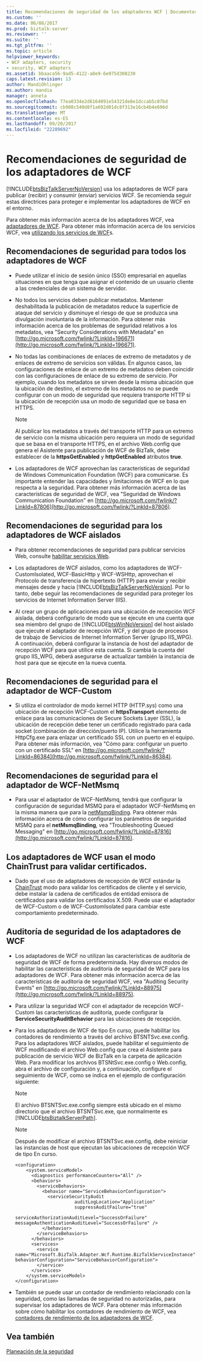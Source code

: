 ```yaml
---
title: Recomendaciones de seguridad de los adaptadores WCF | Documentos de Microsoft
ms.custom: ''
ms.date: 06/08/2017
ms.prod: biztalk-server
ms.reviewer: ''
ms.suite: ''
ms.tgt_pltfrm: ''
ms.topic: article
helpviewer_keywords:
- WCF adapters, security
- security, WCF adapters
ms.assetid: bbaaca56-9ad5-4122-a8e9-6e975d308230
caps.latest.revision: 13
author: MandiOhlinger
ms.author: mandia
manager: anneta
ms.openlocfilehash: 77ea0334e2d6164091e54321de8e1dccab5c07bd
ms.sourcegitcommit: cb908c540d8f1a692d01dc8f313e16cb4b4e696d
ms.translationtype: MT
ms.contentlocale: es-ES
ms.lasthandoff: 09/20/2017
ms.locfileid: "22289692"
---
```

# <a name="wcf-adapters-security-recommendations"></a>Recomendaciones de seguridad de los adaptadores de WCF
[!INCLUDE[btsBizTalkServerNoVersion](../includes/btsbiztalkservernoversion-md.md)] usa los adaptadores de WCF para publicar (recibir) y consumir (enviar) servicios WCF. Se recomienda seguir estas directrices para proteger e implementar los adaptadores de WCF en el entorno.  
  
 Para obtener más información acerca de los adaptadores WCF, vea [adaptadores de WCF](../core/wcf-adapters.md). Para obtener más información acerca de los servicios WCF, vea [utilizando los servicios de WCF](../core/using-wcf-services.md)s.  
  
## <a name="security-recommendations-for-all-wcf-adapters"></a>Recomendaciones de seguridad para todos los adaptadores de WCF  
  
-   Puede utilizar el inicio de sesión único (SSO) empresarial en aquellas situaciones en que tenga que asignar el contenido de un usuario cliente a las credenciales de un sistema de servidor.  
  
-   No todos los servicios deben publicar metadatos. Mantener deshabilitada la publicación de metadatos reduce la superficie de ataque del servicio y disminuye el riesgo de que se produzca una divulgación involuntaria de la información. Para obtener más información acerca de los problemas de seguridad relativos a los metadatos, vea "Security Considerations with Metadata" en [http://go.microsoft.com/fwlink/?LinkId=196671](http://go.microsoft.com/fwlink/?LinkId=196671).  
  
-   No todas las combinaciones de enlaces de extremo de metadatos y de enlaces de extremo de servicios son válidas. En algunos casos, las configuraciones de enlace de un extremo de metadatos deben coincidir con las configuraciones de enlace de su extremo de servicio. Por ejemplo, cuando los metadatos se sirven desde la misma ubicación que la ubicación de destino, el extremo de los metadatos no se puede configurar con un modo de seguridad que requiera transporte HTTP si la ubicación de recepción usa un modo de seguridad que se basa en HTTPS.  
  
    > [!NOTE]
    >  Al publicar los metadatos a través del transporte HTTP para un extremo de servicio con la misma ubicación pero requiera un modo de seguridad que se basa en el transporte HTTPS, en el archivo Web.config que genera el Asistente para publicación de WCF de BizTalk, debe establecer de la **httpsGetEnabled** y **httpGetEnabled** atributos **true**.  
  
-   Los adaptadores de WCF aprovechan las características de seguridad de Windows Communication Foundation (WCF) para comunicarse. Es importante entender las capacidades y limitaciones de WCF en lo que respecta a la seguridad. Para obtener más información acerca de las características de seguridad de WCF, vea "Seguridad de Windows Communication Foundation" en [http://go.microsoft.com/fwlink/?LinkId=87806](http://go.microsoft.com/fwlink/?LinkId=87806).  
  
## <a name="security-recommendations-for-the-isolated-wcf-adapters"></a>Recomendaciones de seguridad para los adaptadores de WCF aislados  
  
-   Para obtener recomendaciones de seguridad para publicar servicios Web, consulte [habilitar servicios Web](../core/enabling-web-services.md).  
  
-   Los adaptadores de WCF aislados, como los adaptadores de WCF-CustomIsolated, WCF-BasicHttp y WCF-WSHttp, aprovechan el Protocolo de transferencia de hipertexto (HTTP) para enviar y recibir mensajes desde y hacia [!INCLUDE[btsBizTalkServerNoVersion](../includes/btsbiztalkservernoversion-md.md)]. Por lo tanto, debe seguir las recomendaciones de seguridad para proteger los servicios de Internet Information Server (IIS).  
  
-   Al crear un grupo de aplicaciones para una ubicación de recepción WCF aislada, deberá configurarlo de modo que se ejecute en una cuenta que sea miembro del grupo de [!INCLUDE[btsWinNoVersion](../includes/btswinnoversion-md.md)] del host aislado que ejecute el adaptador de recepción WCF, y del grupo de procesos de trabajo de Servicios de Internet Information Server (grupo IIS_WPG). A continuación, deberá configurar la instancia de host del adaptador de recepción WCF para que utilice esta cuenta. Si cambia la cuenta del grupo IIS_WPG, deberá asegurarse de actualizar también la instancia de host para que se ejecute en la nueva cuenta.  
  
## <a name="security-recommendations-for-the-wcf-custom-adapter"></a>Recomendaciones de seguridad para el adaptador de WCF-Custom  
  
-   Si utiliza el controlador de modo kernel HTTP (HTTP.sys) como una ubicación de recepción WCF-Custom el **httpsTransport** elemento de enlace para las comunicaciones de Secure Sockets Layer (SSL), la ubicación de recepción debe tener un certificado registrado para cada socket (combinación de dirección/puerto IP). Utilice la herramienta HttpCfg.exe para enlazar un certificado SSL con un puerto en el equipo. Para obtener más información, vea "Cómo para: configurar un puerto con un certificado SSL" en [http://go.microsoft.com/fwlink/?LinkId=86384](http://go.microsoft.com/fwlink/?LinkId=86384).  
  
## <a name="security-recommendations-for-the-wcf-netmsmq-adapter"></a>Recomendaciones de seguridad para el adaptador de WCF-NetMsmq  
  
-   Para usar el adaptador de WCF-NetMsmq, tendrá que configurar la configuración de seguridad MSMQ para el adaptador WCF-NetMsmq en la misma manera que para la [netMsmqBinding](http://go.microsoft.com/fwlink/?LinkId=87813). Para obtener más información acerca de cómo configurar los parámetros de seguridad MSMQ para el **netMsmqBinding**, vea "Troubleshooting Queued Messaging" en [http://go.microsoft.com/fwlink/?LinkId=87816](http://go.microsoft.com/fwlink/?LinkId=87816).  
  
## <a name="wcf-adapters-use-the-chaintrust-mode-to-validate-certificates"></a>Los adaptadores de WCF usan el modo ChainTrust para validar certificados.  
  
-   Dado que el uso de adaptadores de recepción de WCF estándar la [ChainTrust](http://go.microsoft.com/fwlink/?LinkId=88960) modo para validar los certificados de cliente y el servicio, debe instalar la cadena de certificados de entidad emisora de certificados para validar los certificados X.509. Puede usar el adaptador de WCF-Custom o de WCF-CustomIsolated para cambiar este comportamiento predeterminado.  
  
## <a name="security-auditing-for-the-wcf-adapters"></a>Auditoría de seguridad de los adaptadores de WCF  
  
-   Los adaptadores de WCF no utilizan las características de auditoría de seguridad de WCF de forma predeterminada. Hay diversos modos de habilitar las características de auditoría de seguridad de WCF para los adaptadores de WCF. Para obtener más información acerca de las características de auditoría de seguridad WCF, vea "Auditing Security Events" en [http://go.microsoft.com/fwlink/?LinkId=88975](http://go.microsoft.com/fwlink/?LinkId=88975).  
  
-   Para utilizar la seguridad WCF con el adaptador de recepción WCF-Custom las características de auditoría, puede configurar la **ServiceSecurityAuditBehavior** para las ubicaciones de recepción.  
  
-   Para los adaptadores de WCF de tipo En curso, puede habilitar los contadores de rendimiento a través del archivo BTSNTSvc.exe.config. Para los adaptadores WCF aislados, puede habilitar el seguimiento de WCF modificando el archivo Web.config que crea el Asistente para publicación de servicio WCF de BizTalk en la carpeta de aplicación Web. Para modificar los archivos BTSNtSvc.exe.config o Web.config, abra el archivo de configuración y, a continuación, configure el seguimiento de WCF, como se indica en el ejemplo de configuración siguiente:  
  
    > [!NOTE]
    >  El archivo BTSNTSvc.exe.config siempre está ubicado en el mismo directorio que el archivo BTSNTSvc.exe, que normalmente es [!INCLUDE[btsBiztalkServerPath](../includes/btsbiztalkserverpath-md.md)].  
  
    > [!NOTE]
    >  Después de modificar el archivo BTSNTSvc.exe.config, debe reiniciar las instancias de host que ejecutan las ubicaciones de recepción WCF de tipo En curso.  
  
    ```  
    <configuration>  
        <system.serviceModel>  
          <diagnostics performanceCounters="All" />  
          <behaviors>  
            <serviceBehaviors>  
              <behavior name="ServiceBehaviorConfiguration">  
                <serviceSecurityAudit  
                          auditLogLocation="Application"  
                          suppressAuditFailure="true"  
                          serviceAuthorizationAuditLevel="SuccessOrFailure"  
    messageAuthenticationAuditLevel="SuccessOrFailure" />  
              </behavior>  
            </serviceBehaviors>  
          </behaviors>  
          <services>  
            <service name="Microsoft.BizTalk.Adapter.Wcf.Runtime.BizTalkServiceInstance" behaviorConfiguration="ServiceBehaviorConfiguration">  
            </service>  
          </services>        
        </system.serviceModel>  
    </configuration>  
    ```  
  
-   También se puede usar un contador de rendimiento relacionado con la seguridad, como las llamadas de seguridad no autorizadas, para supervisar los adaptadores de WCF. Para obtener más información sobre cómo habilitar los contadores de rendimiento de WCF, vea [contadores de rendimiento de los adaptadores de WCF](../core/wcf-adapters-performance-counters.md).  
  
## <a name="see-also"></a>Vea también  
 [Planeación de la seguridad](../core/planning-for-security.md)